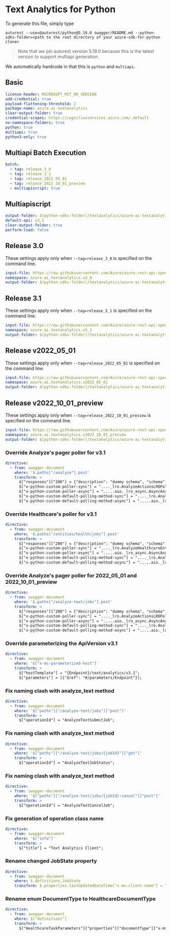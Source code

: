# Text Analytics for Python

To generate this file, simply type

```
autorest --use=@autorest/python@5.19.0 swagger/README.md --python-sdks-folder=<path to the root directory of your azure-sdk-for-python clone>
```

> Note that we pin autorest version 5.19.0 because this is the latest version to support multiapi generation.

We automatically hardcode in that this is `python` and `multiapi`.

## Basic

```yaml
license-header: MICROSOFT_MIT_NO_VERSION
add-credential: true
payload-flattening-threshold: 2
package-name: azure-ai-textanalytics
clear-output-folder: true
credential-scopes: https://cognitiveservices.azure.com/.default
no-namespace-folders: true
python: true
multiapi: true
python3-only: true
```

## Multiapi Batch Execution

```yaml $(multiapi)
batch:
  - tag: release_3_0
  - tag: release_3_1
  - tag: release_2022_05_01
  - tag: release_2022_10_01_preview
  - multiapiscript: true
```

## Multiapiscript

```yaml $(multiapiscript)
output-folder: $(python-sdks-folder)/textanalytics/azure-ai-textanalytics/azure/ai/textanalytics/_generated/
default-api: v3.1
clear-output-folder: true
perform-load: false
```

## Release 3.0

These settings apply only when `--tag=release_3_0` is specified on the command line.

```yaml $(tag) == 'release_3_0'
input-file: https://raw.githubusercontent.com/Azure/azure-rest-api-specs/0de25e2a040e1257b3a90faea868ad93c3435e48/specification/cognitiveservices/data-plane/TextAnalytics/stable/v3.0/TextAnalytics.json
namespace: azure.ai.textanalytics.v3_0
output-folder: $(python-sdks-folder)/textanalytics/azure-ai-textanalytics/azure/ai/textanalytics/_generated/v3_0
```

## Release 3.1

These settings apply only when `--tag=release_3_1` is specified on the command line.

```yaml $(tag) == 'release_3_1'
input-file: https://raw.githubusercontent.com/Azure/azure-rest-api-specs/1646226d874de6e8d36ebd3ad088c6c5f6cc6ed0/specification/cognitiveservices/data-plane/TextAnalytics/stable/v3.1/TextAnalytics.json
namespace: azure.ai.textanalytics.v3_1
output-folder: $(python-sdks-folder)/textanalytics/azure-ai-textanalytics/azure/ai/textanalytics/_generated/v3_1
```

## Release v2022_05_01

These settings apply only when `--tag=release_2022_05_01` is specified on the command line.

```yaml $(tag) == 'release_2022_05_01'
input-file: https://raw.githubusercontent.com/Azure/azure-rest-api-specs/1646226d874de6e8d36ebd3ad088c6c5f6cc6ed0/specification/cognitiveservices/data-plane/Language/stable/2022-05-01/analyzetext.json
namespace: azure.ai.textanalytics.v2022_05_01
output-folder: $(python-sdks-folder)/textanalytics/azure-ai-textanalytics/azure/ai/textanalytics/_generated/v2022_05_01
```

## Release v2022_10_01_preview

These settings apply only when `--tag=release_2022_10_01_preview` is specified on the command line.

```yaml $(tag) == 'release_2022_10_01_preview'
input-file: https://raw.githubusercontent.com/Azure/azure-rest-api-specs/ca4d7c3d698436728278e8a8330c786d7edec8e6/specification/cognitiveservices/data-plane/Language/preview/2022-10-01-preview/analyzetext.json
namespace: azure.ai.textanalytics.v2022_10_01_preview
output-folder: $(python-sdks-folder)/textanalytics/azure-ai-textanalytics/azure/ai/textanalytics/_generated/v2022_10_01_preview
```

### Override Analyze's pager poller for v3.1

```yaml
directive:
  - from: swagger-document
    where: '$.paths["/analyze"].post'
    transform: >
      $["responses"]["200"] = {"description": "dummy schema", "schema": {"$ref": "#/definitions/AnalyzeJobState"}};
      $["x-python-custom-poller-sync"] = "...._lro.AnalyzeActionsLROPoller";
      $["x-python-custom-poller-async"] = ".....aio._lro_async.AsyncAnalyzeActionsLROPoller";
      $["x-python-custom-default-polling-method-sync"] = "...._lro.AnalyzeActionsLROPollingMethod";
      $["x-python-custom-default-polling-method-async"] = ".....aio._lro_async.AsyncAnalyzeActionsLROPollingMethod";
```

### Override Healthcare's poller for v3.1

```yaml
directive:
  - from: swagger-document
    where: '$.paths["/entities/health/jobs"].post'
    transform: >
      $["responses"]["200"] = {"description": "dummy schema", "schema": {"$ref": "#/definitions/HealthcareJobState"}};
      $["x-python-custom-poller-sync"] = "...._lro.AnalyzeHealthcareEntitiesLROPoller";
      $["x-python-custom-poller-async"] = ".....aio._lro_async.AsyncAnalyzeHealthcareEntitiesLROPoller";
      $["x-python-custom-default-polling-method-sync"] = "...._lro.AnalyzeHealthcareEntitiesLROPollingMethod";
      $["x-python-custom-default-polling-method-async"] = ".....aio._lro_async.AsyncAnalyzeHealthcareEntitiesLROPollingMethod";
```

### Override Analyze's pager poller for 2022_05_01 and 2022_10_01_preview

```yaml
directive:
  - from: swagger-document
    where: '$.paths["/analyze-text/jobs"].post'
    transform: >
      $["responses"]["200"] = {"description": "dummy schema", "schema": {"$ref": "#/definitions/AnalyzeTextJobState"}};
      $["x-python-custom-poller-sync"] = "...._lro.AnalyzeActionsLROPoller";
      $["x-python-custom-poller-async"] = ".....aio._lro_async.AsyncAnalyzeActionsLROPoller";
      $["x-python-custom-default-polling-method-sync"] = "...._lro.AnalyzeActionsLROPollingMethod";
      $["x-python-custom-default-polling-method-async"] = ".....aio._lro_async.AsyncAnalyzeActionsLROPollingMethod";
```

### Override parameterizing the ApiVersion v3.1

```yaml $(tag) == 'release_3_1'
directive:
  - from: swagger-document
    where: '$["x-ms-parameterized-host"]'
    transform: >
      $["hostTemplate"] = "{Endpoint}/text/analytics/v3.1";
      $["parameters"] = [{"$ref": "#/parameters/Endpoint"}];
```

### Fix naming clash with analyze_text method

```yaml
directive:
  - from: swagger-document
    where: '$["paths"]["/analyze-text/jobs"]["post"]'
    transform: >
      $["operationId"] = "AnalyzeTextSubmitJob";
```

### Fix naming clash with analyze_text method

```yaml
directive:
  - from: swagger-document
    where: '$["paths"]["/analyze-text/jobs/{jobId}"]["get"]'
    transform: >
      $["operationId"] = "AnalyzeTextJobStatus";
```

### Fix naming clash with analyze_text method

```yaml
directive:
  - from: swagger-document
    where: '$["paths"]["/analyze-text/jobs/{jobId}:cancel"]["post"]'
    transform: >
      $["operationId"] = "AnalyzeTextCancelJob";
```

### Fix generation of operation class name

```yaml
directive:
  - from: swagger-document
    where: '$["info"]'
    transform: >
      $["title"] = "Text Analytics Client";
```


### Rename changed JobState property

```yaml
directive:
  - from: swagger-document
    where: $.definitions.JobState
    transform: $.properties.lastUpdatedDateTime["x-ms-client-name"] = "lastUpdateDateTime";
```

### Rename enum DocumentType to HealthcareDocumentType

```yaml
directive:
  - from: swagger-document
    where: $["definitions"]
    transform: >
      $["HealthcareTaskParameters"]["properties"]["documentType"]["x-ms-enum"]["name"] = "healthcareDocumentType";
```